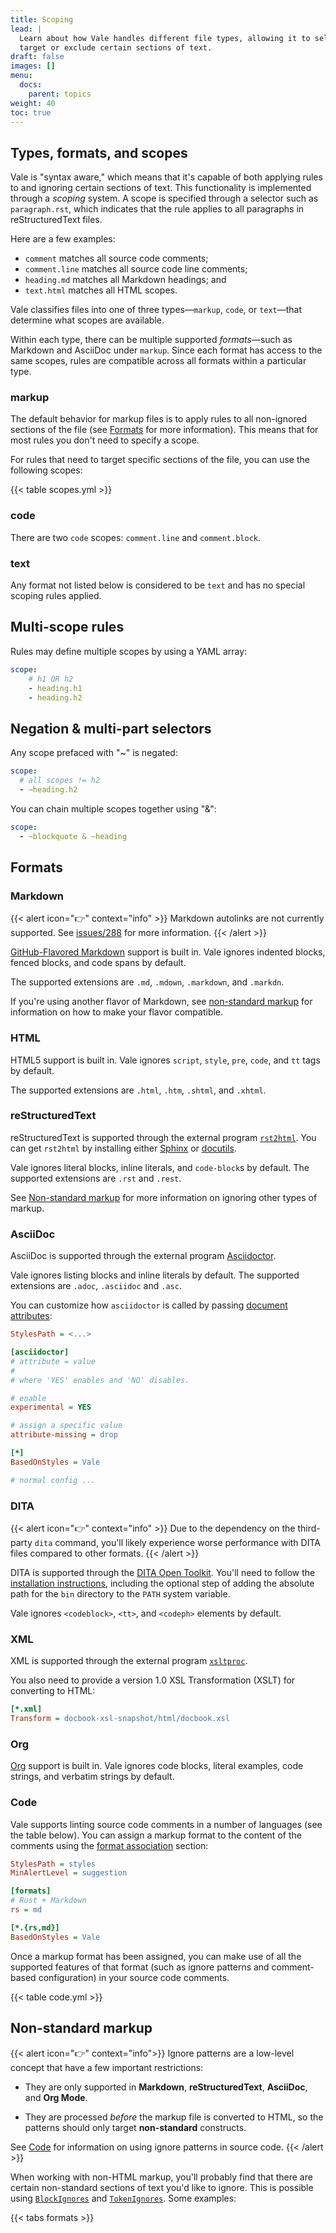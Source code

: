 ```yaml
---
title: Scoping
lead: |
  Learn about how Vale handles different file types, allowing it to selectively
  target or exclude certain sections of text.
draft: false
images: []
menu:
  docs:
    parent: topics
weight: 40
toc: true
---
```


## Types, formats, and scopes

Vale is "syntax aware," which means that it's capable of both applying rules to
and ignoring certain sections of text. This functionality is implemented
through a *scoping* system. A scope is specified through a selector such as
`paragraph.rst`, which indicates that the rule applies to all paragraphs in
reStructuredText files.

Here are a few examples:

* `comment` matches all source code comments;
* `comment.line` matches all source code line comments;
* `heading.md` matches all Markdown headings; and
* `text.html` matches all HTML scopes.

Vale classifies files into one of three types&mdash;`markup`, `code`, or
`text`&mdash;that determine what scopes are available.

Within each type, there can be multiple supported *formats*&mdash;such as
Markdown and AsciiDoc under `markup`. Since each format has access to the same
scopes, rules are compatible across all formats within a particular type.

### markup

The default behavior for markup files is to apply rules to all non-ignored 
sections of the file (see [Formats](#formats) for more information). This means
that for most rules you don't need to specify a scope.

For rules that need to target specific sections of the file, you can use the
following scopes:

{{< table scopes.yml >}}

### code

There are two `code` scopes: `comment.line` and `comment.block`.

### text

Any format not listed below is considered to be `text` and has no special
scoping rules applied.

## Multi-scope rules

Rules may define multiple scopes by using a YAML array:

```yaml
scope:
    # h1 OR h2
    - heading.h1
    - heading.h2
```

## Negation & multi-part selectors

Any scope prefaced with "~" is negated:

```yaml
scope:
  # all scopes != h2
  - ~heading.h2
```

You can chain multiple scopes together using "&":


```yaml
scope:
  - ~blockquote & ~heading
```

## Formats

### Markdown

{{< alert icon="👉" context="info" >}}
Markdown autolinks are not currently supported. See [issues/288](https://github.com/errata-ai/vale/issues/288) for more information.
{{< /alert >}}

[GitHub-Flavored Markdown](https://github.github.com/gfm/) support is built in. Vale ignores indented blocks, fenced
blocks, and code spans by default.

The supported extensions are `.md`, `.mdown`, `.markdown`, and `.markdn`.

If you're using another flavor of Markdown, see
[non-standard markup](#non-standard-markup) for information on how to
make your flavor compatible.

### HTML

HTML5 support is built in. Vale ignores `script`, `style`, `pre`, `code`,
and `tt` tags by default.

The supported extensions are `.html`, `.htm`, `.shtml`, and `.xhtml`.

### reStructuredText

reStructuredText is supported through the external program
[`rst2html`](http://docutils.sourceforge.net/docs/user/tools.html#rst2html-py). You can get
`rst2html` by installing either [Sphinx](http://www.sphinx-doc.org/en/stable/) or
[docutils](http://docutils.sourceforge.net/).

Vale ignores literal blocks, inline literals, and `code-block`s by default. The supported extensions are `.rst` and `.rest`.

See [Non-standard markup](#non-standard-markup) for more information on ignoring other types of markup.

### AsciiDoc

AsciiDoc is supported through the external program [Asciidoctor](https://rubygems.org/gems/asciidoctor).

Vale ignores listing blocks and inline literals by default. The supported extensions are `.adoc`, `.asciidoc` and `.asc`.

You can customize how `asciidoctor` is called by passing [document attributes](https://docs.asciidoctor.org/asciidoc/latest/attributes/document-attributes-ref/):

```ini
StylesPath = <...>

[asciidoctor]
# attribute = value
#
# where 'YES' enables and 'NO' disables.

# enable
experimental = YES

# assign a specific value
attribute-missing = drop

[*]
BasedOnStyles = Vale

# normal config ...
```

### DITA

{{< alert icon="👉" context="info" >}}
Due to the dependency on the third-party `dita` command,
you'll likely experience worse performance with DITA files compared to other formats.
{{< /alert >}}

DITA is supported through the [DITA Open Toolkit](https://www.dita-ot.org/). You'll need to follow the [installation instructions](https://www.dita-ot.org/dev/topics/installing-client.html), including the optional step of adding the absolute path for the `bin` directory to the `PATH` system variable.

Vale ignores `<codeblock>`, `<tt>`, and `<codeph>` elements by default.

### XML

XML is supported through the external program [`xsltproc`](http://xmlsoft.org/XSLT/xsltproc.html).

You also need to provide a version 1.0 XSL Transformation \(XSLT\) for converting to HTML:

```ini
[*.xml]
Transform = docbook-xsl-snapshot/html/docbook.xsl
```

### Org

[Org](https://orgmode.org/) support is built in. Vale ignores code blocks, literal examples, code strings, and verbatim strings by default.

### Code

Vale supports linting source code comments in a number of languages (see the table below). You can assign a markup
format to the content of the comments using the [format association](/docs/topics/config/#format-associations) section:

```ini
StylesPath = styles
MinAlertLevel = suggestion

[formats]
# Rust + Markdown
rs = md

[*.{rs,md}]
BasedOnStyles = Vale
```

Once a markup format has been assigned, you can make use of all the 
supported features of that format (such as ignore patterns and comment-based 
configuration) in your source code comments.

{{< table code.yml >}}

## Non-standard markup

{{< alert icon="👉" context="info">}}
Ignore patterns are a low-level concept that have a few important restrictions:

- They are only supported in **Markdown**, **reStructuredText**, **AsciiDoc**, 
  and **Org Mode**.

- They are processed *before* the markup file is converted to HTML, so the
  patterns should only target **non-standard** constructs.

See [Code](/docs/topics/scoping/#code-1) for information on using ignore 
patterns in source code.
{{< /alert >}}

When working with non-HTML markup, you'll probably find that there are certain
non-standard sections of text you'd like to ignore. This is possible using
[`BlockIgnores`](/docs/topics/config/#blockignores) and
[`TokenIgnores`](/docs/topics/config/#tokenignores). Some examples:

{{< tabs formats >}}

